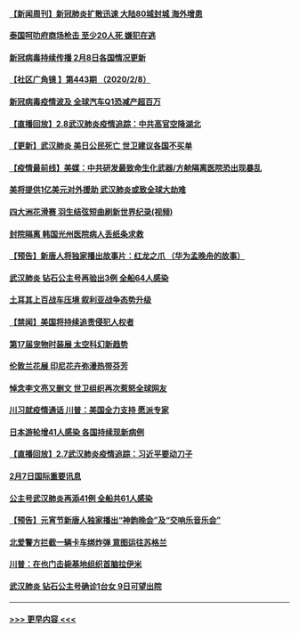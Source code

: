 #### [【新闻周刊】新冠肺炎扩散迅速 大陆80城封城 海外增患](../pages/prog202/a102772852.md?t=02090922) 
#### [泰国呵叻府商场枪击 至少20人死 嫌犯在逃](../pages/prog202/a102772833.md?t=02090922) 
#### [新冠病毒持续传播 2月8日各国情况更新](../pages/prog202/a102772826.md?t=02090922) 
#### [【社区广角镜  】第443期  （2020/2/8）](../pages/prog202/a102772736.md?t=02090922) 
#### [新冠病毒疫情波及 全球汽车Q1恐减产超百万](../pages/prog202/a102772695.md?t=02090922) 
#### [【直播回放】2.8武汉肺炎疫情追踪：中共高官空降湖北](../pages/prog202/a102772618.md?t=02090922) 
#### [【更新】武汉肺炎 美日公民死亡 世卫建议各国不买单](../pages/prog202/a102770740.md?t=02090922) 
#### [【疫情最前线】美媒：中共研发最致命生化武器/方舱隔离医院恐出现暴乱](../pages/prog202/a102772439.md?t=02090922) 
#### [美将提供1亿美元对外援助 武汉肺炎或致全球大劫难](../pages/prog202/a102772361.md?t=02090922) 
#### [四大洲花滑赛 羽生结弦短曲刷新世界纪录(视频)](../pages/prog202/a102772341.md?t=02090922) 
#### [封院隔离 韩国光州医院病人丢纸条求救](../pages/prog202/a102772282.md?t=02090922) 
#### [【预告】新唐人将独家播出故事片：红龙之爪 （华为孟晚舟的故事）](../pages/prog202/a102767728.md?t=02090922) 
#### [武汉肺炎 钻石公主号再验出3例 全船64人感染](../pages/prog202/a102771726.md?t=02090922) 
#### [土耳其上百战车压境 叙利亚战争态势升级](../pages/prog202/a102772132.md?t=02090922) 
#### [【禁闻】美国将持续追责侵犯人权者](../pages/prog202/a102772042.md?t=02090922) 
#### [第17届宠物时装展 太空科幻新趋势](../pages/prog202/a102772033.md?t=02090922) 
#### [伦敦兰花展 印尼花卉弥漫热带芬芳](../pages/prog202/a102772026.md?t=02090922) 
#### [悼念李文亮又删文 世卫组织再次惹怒全球网友](../pages/prog202/a102771968.md?t=02090922) 
#### [川习就疫情通话 川普：美国全力支持 愿派专家](../pages/prog202/a102771930.md?t=02090922) 
#### [日本游轮增41人感染 各国持续现新病例](../pages/prog202/a102771912.md?t=02090922) 
#### [【直播回放】2.7武汉肺炎疫情追踪：习近平要动刀子](../pages/prog202/a102771649.md?t=02090922) 
#### [2月7日国际重要讯息](../pages/prog202/a102771747.md?t=02090922) 
#### [公主号武汉肺炎再添41例 全船共61人感染](../pages/prog202/a102771703.md?t=02090922) 
#### [【预告】元宵节新唐人独家播出“神韵晚会”及“交响乐音乐会”](../pages/prog202/a102767674.md?t=02090922) 
#### [北爱警方拦截一辆卡车绑炸弹 意图运往苏格兰](../pages/prog202/a102771609.md?t=02090922) 
#### [川普：在也门击毙基地组织首脑拉伊米](../pages/prog202/a102771528.md?t=02090922) 
#### [武汉肺炎 钻石公主号确诊1台女 9日可望出院](../pages/prog202/a102771518.md?t=02090922) 

----
#### [ >>> 更早内容 <<< ](../indexes/prog202-earlier.md)
